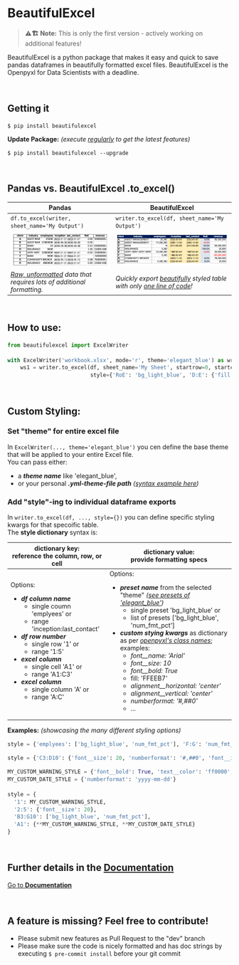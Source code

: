 # BeautifulExcel

> **⚠️🏗️️ Note:**
> This is only the first version - actively working on additional features!

BeautifulExcel is a python package that makes it easy and quick to save pandas dataframes in beautifully formatted excel files. BeautifulExcel is the Openpyxl for Data Scientists with a deadline.
  
<br>
  
## Getting it

```console
$ pip install beautifulexcel
```
**Update Package:** *(execute <ins>regularly</ins> to get the latest features)*
```console
$ pip install beautifulexcel --upgrade
```
  
<br>
  
## Pandas vs. BeautifulExcel .to_excel()

| Pandas                                                                                                                                              | BeautifulExcel                                                                                                                                              |
|-----------------------------------------------------------------------------------------------------------------------------------------------------|-------------------------------------------------------------------------------------------------------------------------------------------------------------|
| `df.to_excel(writer, sheet_name='My Output')`                                                                                                       | `writer.to_excel(df, sheet_name='My Output')`                                                                                                               |
| <img src="https://github.com/vanalmsick/beautifulexcel/raw/main/docs/docs/imgs/example_pandas.png" alt="Article Reading View" style="width:100%;"/> | <img src="https://github.com/vanalmsick/beautifulexcel/raw/main/docs/docs/imgs/example_beautifulexcel.png" alt="Article Reading View" style="width:100%;"/> |
| *<ins>Raw, unformatted</ins> data that requires lots of additional formatting.*                                                                     | *Quickly export <ins>beautifully</ins> styled table with only <ins>one line of code</ins>!*                                                                 |
  
<br>
  
## How to use:

```python
from beautifulexcel import ExcelWriter

with ExcelWriter('workbook.xlsx', mode='r', theme='elegant_blue') as writer:
    ws1 = writer.to_excel(df, sheet_name='My Sheet', startrow=0, startcol=0, index=True,
                          style={'RoE': 'bg_light_blue', 'D:E': {'fill': 'FFEEB7'}})
```
  
<br>
  
## Custom Styling:

### Set "theme" for entire excel file

In `ExcelWriter(..., theme='elegant_blue')` you cen define the base theme that will be applied to your entire Excel file.  
You can pass either:

- a ***theme name*** like 'elegant_blue',
- or your personal ***.yml-theme-file path*** _([syntax example here](https://github.com/vanalmsick/beautifulexcel/blob/main/beautifulexcel/themes/elegant_blue.yml))_

### Add "style"-ing to individual dataframe exports

In `writer.to_excel(df, ..., style={})` you can define specific styling kwargs for that specoific table.  
The **style dictionary** syntax is:

| dictionary key:<br>reference the column, row, or cell                                                                                                                                                                                                                                                                                                                                                       | dictionary value:<br>provide formatting specs                                                                                                                                                                                                                                                                                                                                                                                                                                                                                                                                                                                                                                                                                               |
|-------------------------------------------------------------------------------------------------------------------------------------------------------------------------------------------------------------------------------------------------------------------------------------------------------------------------------------------------------------------------------------------------------------|---------------------------------------------------------------------------------------------------------------------------------------------------------------------------------------------------------------------------------------------------------------------------------------------------------------------------------------------------------------------------------------------------------------------------------------------------------------------------------------------------------------------------------------------------------------------------------------------------------------------------------------------------------------------------------------------------------------------------------------------|
| Options:<br><ul><li>***df column name***<br><ul><li>single coumn 'emplyees' or</li><li>range 'inception:last_contact'</li></ul></li><li>***df row number***<br><ul><li>single row '1' or</li><li>range '1:5'</li></ul></li><li>***excel column***<ul><li>single cell 'A1' or</li><li>range 'A1:C3'</li></ul></li><li>***excel column***<ul><li>single column 'A' or</li><li>range 'A:C'</li></ul></li></ul> | Options:<br><ul><li>***preset name*** from the selected "theme" *([see presets of 'elegant_blue'](https://github.com/vanalmsick/beautifulexcel/blob/main/beautifulexcel/themes/elegant_blue.yml))*<ul><li>single preset 'bg_light_blue' or</li><li>list of presets ['bg_light_blue', 'num_fmt_pct']</li></li></ul></li><li>***custom stying kwargs*** as dictionary as per [*openpyxl's class names*](https://openpyxl.readthedocs.io/en/stable/styles.html); examples:<ul><li>_font\_\_name: 'Arial'_</li><li>_font\_\_size: 10_</li><li>_font\_\_bold: True_</li><li>fill: 'FFEEB7'</li><li>_alignment\_\_horizontal: 'center'_</li><li>_alignment\_\_vertical: 'center'_</li><li>_numberformat: '#,##0'_</li><li>...</li></ul></li></ul> |


**Examples:** _(showcasing the many different styling options)_

```python
style = {'emplyees': ['bg_light_blue', 'num_fmt_pct'], 'F:G': 'num_fmt_pct'}
```

```python
style = {'C3:D10': {'font__size': 20, 'numberformat': '#,##0', 'font__italic'=True}, 'employees:customers': {'numberformat': '#,##0'}}
```

```python
MY_CUSTOM_WARNING_STYLE = {'font__bold': True, 'text__color': 'ff0000', 'font__size': 20}
MY_CUSTOM_DATE_STYLE = {'numberformat': 'yyyy-mm-dd'}

style = {
  '1': MY_CUSTOM_WARNING_STYLE, 
  '2:5': {'font__size': 20},
  'B3:G10': ['bg_light_blue', 'num_fmt_pct'], 
  'A1': {**MY_CUSTOM_WARNING_STYLE, **MY_CUSTOM_DATE_STYLE}
}
```
  
<br>
  
## Further details in the [Documentation](https://vanalmsick.github.io/beautifulexcel/)
[Go to **Documentation**](https://vanalmsick.github.io/beautifulexcel/)
  
<br>
  
## A feature is missing? Feel free to contribute!
- Please submit new features as Pull Request to the "dev" branch
- Please make sure the code is nicely formatted and has doc strings by executing `$ pre-commit install` before your git commit
